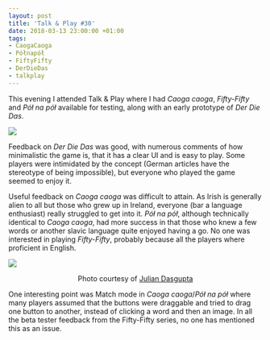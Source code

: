 ```yaml
---
layout: post
title: 'Talk & Play #30'
date: 2018-03-13 23:00:00 +01:00
tags:
- CaogaCaoga
- Półnapół
- FiftyFifty
- DerDieDas
- talkplay
---
```


This evening I attended Talk & Play where I had *Caoga caoga*, *Fifty-Fifty* and *Pół na pół* available for testing, along with an early prototype of *Der Die Das*.

![]({{site.baseurl}}/assets/images/posts/2018/18-03-13/01.png)

Feedback on *Der Die Das* was good, with numerous comments of how minimalistic the game is, that it has a clear UI and is easy to play. Some players were intimidated by the concept (German articles have the stereotype of being impossible), but everyone who played the game seemed to enjoy it.

Useful feedback on *Caoga caoga* was difficult to attain. As Irish is generally alien to all but those who grew up in Ireland, everyone (bar a language enthusiast) really struggled to get into it. *Pół na pół*, although technically identical to *Caoga caoga*, had more success in that those who knew a few words or another slavic language quite enjoyed having a go. No one was interested in playing *Fifty-Fifty*, probably because all the players where proficient in English.

![]({{site.baseurl}}/assets/images/posts/2018/18-03-13/02.jpg)
<p style="text-align:center">Photo courtesy of <a href="https://www.flickr.com/photos/12601747@N00/albums/72157664734067447">Julian Dasgupta</a></p>

One interesting point was Match mode in *Caoga caoga*/*Pół na pół* where many players assumed that the buttons were draggable and tried to drag one button to another, instead of clicking a word and then an image. In all the beta tester feedback from the Fifty-Fifty series, no one has mentioned this as an issue.
